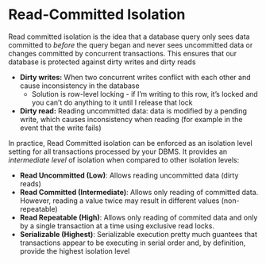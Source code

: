 # Read-Committed Isolation

Read committed isolation is the idea that a database query only sees data committed to _before_ the query began and never sees uncommitted data or changes committed by concurrent transactions. This ensures that our database is protected against dirty writes and dirty reads

- **Dirty writes:** When two concurrent writes conflict with each other and cause inconsistency in the database
  - Solution is row-level locking - if I’m writing to this row, it’s locked and you can’t do anything to it until I release that lock
- **Dirty read:** Reading uncommitted data: data is modified by a pending write, which causes inconsistency when reading (for example in the event that the write fails)

In practice, Read Committed isolation can be enforced as an isolation level setting for all transactions processed by your DBMS. It provides an _intermediate level_ of isolation when compared to other isolation levels:

- **Read Uncommitted (Low)**: Allows reading uncommitted data (dirty reads)
- **Read Committed (Intermediate)**: Allows only reading of committed data. However, reading a value twice may result in different values (non-repeatable)
- **Read Repeatable (High)**: Allows only reading of commited data and only by a single transaction at a time using exclusive read locks.
- **Serializable (Highest)**: Serializable execution pretty much guantees that transactions appear to be executing in serial order and, by definition, provide the highest isolation level

